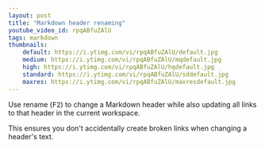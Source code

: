 ```yaml
---
layout: post
title: "Markdown header renaming"
youtube_video_id: rpqABfuZAlU
tags: markdown
thumbnails:
    default: https://i.ytimg.com/vi/rpqABfuZAlU/default.jpg
    medium: https://i.ytimg.com/vi/rpqABfuZAlU/mqdefault.jpg
    high: https://i.ytimg.com/vi/rpqABfuZAlU/hqdefault.jpg
    standard: https://i.ytimg.com/vi/rpqABfuZAlU/sddefault.jpg
    maxres: https://i.ytimg.com/vi/rpqABfuZAlU/maxresdefault.jpg
---
```


Use rename (<kbd>F2</kbd>) to change a Markdown header while also updating all links to that header in the current workspace.

This ensures you don't accidentally create broken links when changing a header's text.